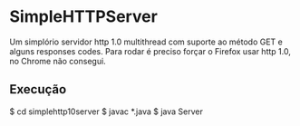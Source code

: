 SimpleHTTPServer
================

Um simplório servidor http 1.0 multithread com suporte ao método GET e alguns responses codes. Para rodar é preciso forçar o Firefox usar http 1.0, no Chrome não consegui.


Execução
--------

$ cd simplehttp10server
$ javac *.java
$ java Server
